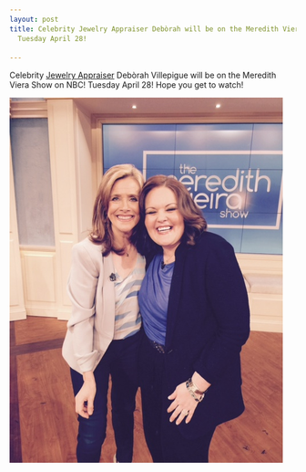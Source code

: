 ```yaml
---
layout: post
title: Celebrity Jewelry Appraiser Debòrah will be on the Meredith Viera Show on NBC!
  Tuesday April 28!

---
```

Celebrity [Jewelry Appraiser](http://thejewelryappraiser.com/) Debòrah Villepigue will be on the Meredith Viera Show on NBC! Tuesday April 28! Hope you get to watch!

![](/uploads/IMG_9473.jpg)